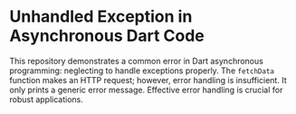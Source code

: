 # Unhandled Exception in Asynchronous Dart Code

This repository demonstrates a common error in Dart asynchronous programming: neglecting to handle exceptions properly. The `fetchData` function makes an HTTP request; however, error handling is insufficient.  It only prints a generic error message.  Effective error handling is crucial for robust applications.